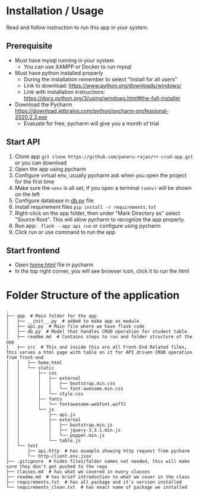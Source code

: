 # Installation / Usage

Read and follow instruction to run this app in your system.

## Prerequisite

* Must have mysql running in your system
    * You can use XAMPP or Docker to run mysql
* Must have python installed properly
    * During the installation remember to select "Install for all users"
    * Link to download: https://www.python.org/downloads/windows/
    * Link with installation instructions: https://docs.python.org/3/using/windows.html#the-full-installer
* Download the Pycharm https://download.jetbrains.com/python/pycharm-professional-2020.2.3.exe
    * Evaluate for free, pycharm will give you a month of trial

## Start API

1. Clone app `git clone https://github.com/paneru-rajan/rr-crud-app.git` or you can download
2. Open the app using pycharm
3. Configure virtual env, usually pycharm ask when you open the project for the first time
4. Make sure the `venv` is all set, if you open a terminal `(venv)` will be shown on the left
5. Configure database in [db.py](db.py) file
6. Install requirement files `pip install -r requirements.txt`
7. Right-click on the app folder, then under "Mark Directory as" select "Source Root". This will allow pycharm to
   recognize the app properly.
8. Run app: ` flask --app api run` or configure using pycharm
9. Click run or use command to run the app

## Start frontend

* Open [home.html](src/home.html) file in pycharm
* In the top right corner, you will see browser icon, click it to run the html

# Folder Structure of the application

```shell
.
├── app  # Main folder for the app
│   ├── __init__.py  # added to make app as module
│   ├── api.py  # Main file where we have flask code
│   ├── db.py  # Model that handles CRUD operation for student table
│   ├── readme.md  # Contains steps to run and folder structure of the app
│   ├── src  # This and inside this are all Front-End Related files, this serves a html page with table on it for API driven CRUD operation from front-end
│   │   ├── home.html  
│   │   └── static  
│   │       ├── css  
│   │       │   ├── external  
│   │       │   │   ├── bootstrap.min.css  
│   │       │   │   └── font-awesome.min.css  
│   │       │   └── style.css  
│   │       ├── fonts  
│   │       │   └── fontawesome-webfont.woff2  
│   │       └── js  
│   │           ├── api.js  
│   │           ├── external  
│   │           │   ├── bootstrap.min.js  
│   │           │   ├── jquery-3.3.1.min.js  
│   │           │   └── popper.min.js  
│   │           └── table.js  
│   └── test  
│       ├── api.http  # has example showing http request from pycharm 
│       └── http-client.env.json  
├── .gitignore  # hides files/folder names not needed, this will make sure they don't get pushed to the repo   
├── classes.md  # has what we covered in every classes
├── readme.md  # has brief introduction to what we cover in the class
├── requirements.txt  # has all package and it's version installed
└── requirements_clean.txt  # has exact name of package we installed
```
